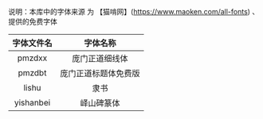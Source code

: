 说明：本库中的字体来源 为 【猫啃网】(https://www.maoken.com/all-fonts) 、 提供的免费字体

|   字体文件名   |    字体名称    |
|:---------:|:----------:|
|  pmzdxx   |  庞门正道细线体   |
|  pmzdbt   | 庞门正道标题体免费版 |
|   lishu   |     隶书     |
| yishanbei |   峄山碑篆体    |

